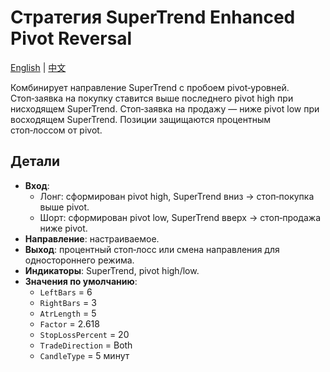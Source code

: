 # Стратегия SuperTrend Enhanced Pivot Reversal
[English](README.md) | [中文](README_cn.md)

Комбинирует направление SuperTrend с пробоем pivot‑уровней. Стоп‑заявка на покупку ставится выше последнего pivot high при нисходящем SuperTrend. Стоп‑заявка на продажу — ниже pivot low при восходящем SuperTrend. Позиции защищаются процентным стоп‑лоссом от pivot.

## Детали

- **Вход**:
  - Лонг: сформирован pivot high, SuperTrend вниз → стоп‑покупка выше pivot.
  - Шорт: сформирован pivot low, SuperTrend вверх → стоп‑продажа ниже pivot.
- **Направление**: настраиваемое.
- **Выход**: процентный стоп‑лосс или смена направления для одностороннего режима.
- **Индикаторы**: SuperTrend, pivot high/low.
- **Значения по умолчанию**:
  - `LeftBars` = 6
  - `RightBars` = 3
  - `AtrLength` = 5
  - `Factor` = 2.618
  - `StopLossPercent` = 20
  - `TradeDirection` = Both
  - `CandleType` = 5 минут
